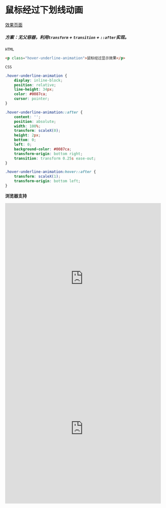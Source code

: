 # <b>鼠标经过下划线动画</b>

[效果页面](鼠标经过下划线动画.html ':include :type=iframe width=100% height=90px')

##### <b>方案：无父容器，利用`transform` + `transition` + `::after`实现。</b>

`HTML`

```html
<p class="hover-underline-animation">鼠标经过显示效果</p>
```

`CSS`
```css
.hover-underline-animation {
    display: inline-block;
    position: relative;
    line-height: 34px;
    color: #0087ca;
    cursor: pointer;
}

.hover-underline-animation::after {
    content: '';
    position: absolute;
    width: 100%;
    transform: scaleX(0);
    height: 2px;
    bottom: 0;
    left: 0;
    background-color: #0087ca;
    transform-origin: bottom right;
    transition: transform 0.25s ease-out;
}

.hover-underline-animation:hover::after {
    transform: scaleX(1);
    transform-origin: bottom left;
}

```

<b>浏览器支持</b>
<iframe src="https://caniuse.bitsofco.de/embed/index.html?feat=css-transitions&amp;periods=future_2,future_1,current,past_1,past_2,past_3&amp;accessible-colours=false" frameborder="0" width="100%" height="485px"></iframe>
<iframe src="https://caniuse.bitsofco.de/embed/index.html?feat=transforms2d&amp;periods=future_2,future_1,current,past_1,past_2,past_3&amp;accessible-colours=false" frameborder="0" width="100%" height="485px"></iframe>